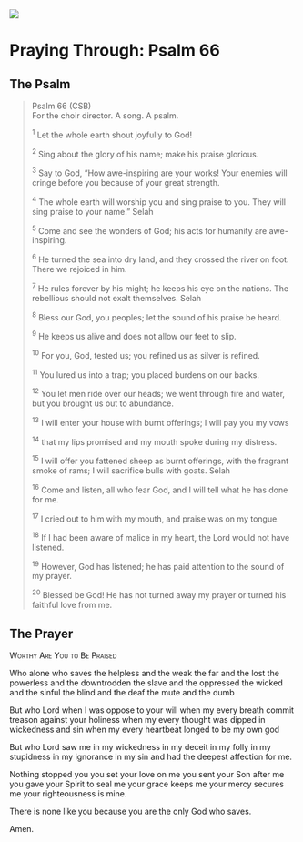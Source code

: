 <img class="intro-right" src="/images/art-paris-psalter.jpg">

# Praying Through: Psalm 66

## The Psalm

>Psalm 66 (CSB)  
><sup></sup> For the choir director. A song. A psalm. 
>
><sup>1</sup> Let the whole earth shout joyfully to God! 
>
><sup>2</sup> Sing about the glory of his name; make his praise glorious. 
>
><sup>3</sup> Say to God, “How awe-inspiring are your works! Your enemies will cringe before you because of your great strength. 
>
><sup>4</sup> The whole earth will worship you and sing praise to you. They will sing praise to your name.” Selah 
>
><sup>5</sup> Come and see the wonders of God; his acts for humanity are awe-inspiring. 
>
><sup>6</sup> He turned the sea into dry land, and they crossed the river on foot. There we rejoiced in him. 
>
><sup>7</sup> He rules forever by his might; he keeps his eye on the nations. The rebellious should not exalt themselves. Selah 
>
><sup>8</sup> Bless our God, you peoples; let the sound of his praise be heard. 
>
><sup>9</sup> He keeps us alive and does not allow our feet to slip. 
>
><sup>10</sup> For you, God, tested us; you refined us as silver is refined. 
>
><sup>11</sup> You lured us into a trap; you placed burdens on our backs. 
>
><sup>12</sup> You let men ride over our heads; we went through fire and water, but you brought us out to abundance. 
>
><sup>13</sup> I will enter your house with burnt offerings; I will pay you my vows 
>
><sup>14</sup> that my lips promised and my mouth spoke during my distress. 
>
><sup>15</sup> I will offer you fattened sheep as burnt offerings, with the fragrant smoke of rams; I will sacrifice bulls with goats. Selah 
>
><sup>16</sup> Come and listen, all who fear God, and I will tell what he has done for me. 
>
><sup>17</sup> I cried out to him with my mouth, and praise was on my tongue. 
>
><sup>18</sup> If I had been aware of malice in my heart, the Lord would not have listened. 
>
><sup>19</sup> However, God has listened; he has paid attention to the sound of my prayer. 
>
><sup>20</sup> Blessed be God! He has not turned away my prayer or turned his faithful love from me.

## The Prayer

<div style="font-variant: small-caps;">
Worthy Are You to Be Praised
</div>

Who alone
  who saves the helpless and the weak
  the far and the lost
  the powerless and the downtrodden
  the slave and the oppressed
  the wicked and the sinful
  the blind and the deaf
  the mute and the dumb

But who Lord
  when I was oppose to your will
  when my every breath commit treason against your holiness
  when my every thought was dipped in wickedness and sin
  when my every heartbeat longed to be my own god

But who Lord
  saw me in my wickedness
  in my deceit
  in my folly
  in my stupidness
  in my ignorance
  in my sin
  and had the deepest affection for me.

Nothing stopped you
  you set your love on me
  you sent your Son after me
  you gave your Spirit to seal me
  your grace keeps me
  your mercy secures me
  your righteousness is mine.

There is none like you
  because you are the only God
  who saves.

Amen.
